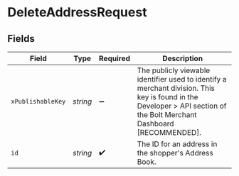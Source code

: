 # DeleteAddressRequest


## Fields

| Field                                                                                                                                                                 | Type                                                                                                                                                                  | Required                                                                                                                                                              | Description                                                                                                                                                           |
| --------------------------------------------------------------------------------------------------------------------------------------------------------------------- | --------------------------------------------------------------------------------------------------------------------------------------------------------------------- | --------------------------------------------------------------------------------------------------------------------------------------------------------------------- | --------------------------------------------------------------------------------------------------------------------------------------------------------------------- |
| `xPublishableKey`                                                                                                                                                     | *string*                                                                                                                                                              | :heavy_minus_sign:                                                                                                                                                    | The publicly viewable identifier used to identify a merchant division. This key is found in the Developer > API section of the Bolt Merchant Dashboard [RECOMMENDED]. |
| `id`                                                                                                                                                                  | *string*                                                                                                                                                              | :heavy_check_mark:                                                                                                                                                    | The ID for an address in the shopper's Address Book.                                                                                                                  |